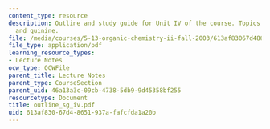```yaml
---
content_type: resource
description: Outline and study guide for Unit IV of the course. Topics include amines
  and quinine.
file: /media/courses/5-13-organic-chemistry-ii-fall-2003/613af83067d48651937afafcfda1a20b_outline_sg_iv.pdf
file_type: application/pdf
learning_resource_types:
- Lecture Notes
ocw_type: OCWFile
parent_title: Lecture Notes
parent_type: CourseSection
parent_uid: 46a13a3c-09cb-4738-5db9-9d45358bf255
resourcetype: Document
title: outline_sg_iv.pdf
uid: 613af830-67d4-8651-937a-fafcfda1a20b
---
```

